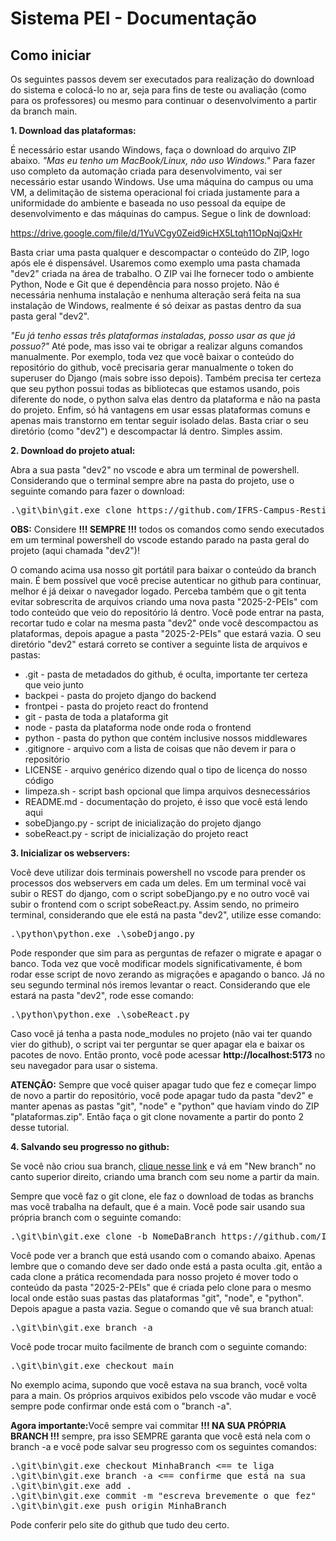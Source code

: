 <h1>Sistema PEI - Documentação</h1>

<h2>Como iniciar</h2>

<p>Os seguintes passos devem ser executados para realização do download do sistema e colocá-lo no ar, seja para fins de teste ou avaliação (como para os professores)
ou mesmo para continuar o desenvolvimento a partir da branch main.</p>

<p><b>1. Download das plataformas:</b></p>
<p>É necessário estar usando Windows, faça o download do arquivo ZIP abaixo. <i>"Mas eu tenho um MacBook/Linux, não uso Windows."</i>
Para fazer uso completo da automação criada para desenvolvimento, vai ser necessário estar usando Windows. Use uma máquina do campus ou uma VM, a delimitação de sistema operacional
foi criada justamente para a uniformidade do ambiente e baseada no uso pessoal da equipe de desenvolvimento e das máquinas do campus. Segue o link de download:</p>

<a href="https://drive.google.com/file/d/1YuVCgy0Zeid9icHX5Ltqh11OpNqjQxHr">https://drive.google.com/file/d/1YuVCgy0Zeid9icHX5Ltqh11OpNqjQxHr</a>

<p>Basta criar uma pasta qualquer e descompactar o conteúdo do ZIP, logo após ele é dispensável. Usaremos como exemplo uma pasta chamada "dev2" criada na área de trabalho. O ZIP vai
lhe fornecer todo o ambiente Python, Node e Git que é dependência para nosso projeto. Não é necessária nenhuma instalação e nenhuma alteração será feita na sua instalação de Windows,
realmente é só deixar as pastas dentro da sua pasta geral "dev2".</p> <i>"Eu já tenho essas três plataformas instaladas, posso usar as que já possuo?"</i> Até pode, mas isso vai te obrigar
a realizar alguns comandos manualmente. Por exemplo, toda vez que você baixar o conteúdo do repositório do github, você precisaria gerar manualmente o token do superuser do Django
(mais sobre isso depois). Também precisa ter certeza que seu python possui todas as bibliotecas que estamos usando, pois diferente do node, o python salva elas dentro da plataforma e
não na pasta do projeto. Enfim, só há vantagens em usar essas plataformas comuns e apenas mais transtorno em tentar seguir isolado delas. Basta criar o seu diretório (como "dev2")
e descompactar lá dentro. Simples assim.</p>

<p><b>2. Download do projeto atual:</b></p>
<p>Abra a sua pasta "dev2" no vscode e abra um terminal de powershell. Considerando que o terminal sempre abre na pasta do projeto, use o seguinte comando para fazer o download:</p>

<pre>.\git\bin\git.exe clone https://github.com/IFRS-Campus-Restinga/2025-2-PEIs.git</pre>

<p><b>OBS:</b> Considere <b>!!! SEMPRE !!!</b> todos os comandos como sendo executados em um terminal powershell do vscode estando parado na pasta geral do projeto (aqui chamada "dev2")!</p>
<p>O comando acima usa nosso git portátil para baixar o conteúdo da branch main. É bem possível que você precise autenticar no github para continuar, melhor é já deixar o navegador logado.
Perceba também que o git tenta evitar sobrescrita de arquivos criando uma nova pasta "2025-2-PEIs" com todo conteúdo que veio do repositório lá dentro. Você pode entrar na pasta, recortar
tudo e colar na mesma pasta "dev2" onde você descompactou as plataformas, depois apague a pasta "2025-2-PEIs" que estará vazia. O seu diretório "dev2" estará correto se contiver a seguinte
lista de arquivos e pastas:</p>
<ul><li>.git - pasta de metadados do github, é oculta, importante ter certeza que veio junto</li>
<li>backpei - pasta do projeto django do backend</li>
<li>frontpei - pasta do projeto react do frontend</li>
<li>git - pasta de toda a plataforma git</li>
<li>node - pasta da plataforma node onde roda o frontend</li>
<li>python - pasta do python que contém inclusive nossos middlewares</li>
<li>.gitignore - arquivo com a lista de coisas que não devem ir para o repositório</li>
<li>LICENSE - arquivo genérico dizendo qual o tipo de licença do nosso código</li>
<li>limpeza.sh - script bash opcional que limpa arquivos desnecessários</li>
<li>README.md - documentação do projeto, é isso que você está lendo aqui</li>
<li>sobeDjango.py - script de inicialização do projeto django</li>
<li>sobeReact.py - script de inicialização do projeto react</li></ul>

<p><b>3. Inicializar os webservers:</b></p>
<p>Você deve utilizar dois terminais powershell no vscode para prender os processos dos webservers em cada um deles. Em um terminal você vai subir o REST do django, com o script sobeDjango.py
e no outro você vai subir o frontend com o script sobeReact.py. Assim sendo, no primeiro terminal, considerando que ele está na pasta "dev2", utilize esse comando:</p>

<pre>.\python\python.exe .\sobeDjango.py</pre>

<p>Pode responder que sim para as perguntas de refazer o migrate e apagar o banco. Toda vez que você modificar models significativamente, é bom rodar esse script de novo zerando as migrações
e apagando o banco. Já no seu segundo terminal nós iremos levantar o react. Considerando que ele estará na pasta "dev2", rode esse comando:</p>

<pre>.\python\python.exe .\sobeReact.py</pre>

<p>Caso você já tenha a pasta node_modules no projeto (não vai ter quando vier do github), o script vai ter perguntar se quer apagar ela e baixar os pacotes de novo. Então pronto,
você pode acessar <b>http://localhost:5173</b> no seu navegador para usar o sistema.</p>
<p><b>ATENÇÃO:</b> Sempre que você quiser apagar tudo que fez e começar limpo de novo a partir do repositório, você pode apagar tudo da pasta "dev2" e manter apenas as pastas "git", "node" e
"python" que haviam vindo do ZIP "plataformas.zip". Então faça o git clone novamente a partir do ponto 2 desse tutorial.</p>

<p><b>4. Salvando seu progresso no github:</b></p>
<p>Se você não criou sua branch, <a href="https://github.com/IFRS-Campus-Restinga/2025-2-PEIs/branches">clique nesse link</a> e vá em "New branch" no canto superior direito, criando uma branch
com seu nome a partir da main.</p> Sempre que você faz o git clone, ele faz o download de todas as branchs mas você trabalha na default, que é a main. Você pode sair usando sua própria branch
com o seguinte comando:</p>

<pre>.\git\bin\git.exe clone -b NomeDaBranch https://github.com/IFRS-Campus-Restinga/2025-2-PEIs.git</pre>

<p>Você pode ver a branch que está usando com o comando abaixo. Apenas lembre que o comando deve ser dado onde está a pasta oculta .git, então a cada clone a prática recomendada para nosso projeto
é mover todo o conteúdo da pasta "2025-2-PEIs" que é criada pelo clone para o mesmo local onde estão suas pastas das plataformas "git", "node", e "python". Depois apague a pasta vazia. Segue
o comando que vê sua branch atual:</p>

<pre>.\git\bin\git.exe branch -a</pre>

<p>Você pode trocar muito facilmente de branch com o seguinte comando:</p>

<pre>.\git\bin\git.exe checkout main</pre>

<p>No exemplo acima, supondo que você estava na sua branch, você volta para a main. Os próprios arquivos exibidos pelo vscode vão mudar e você sempre pode confirmar onde está com o "branch -a".</p>
<p><b>Agora importante:</b>Você sempre vai commitar <b>!!! NA SUA PRÓPRIA BRANCH !!!</b> sempre, pra isso SEMPRE garanta que você está nela com o branch -a e você pode salvar seu progresso
com os seguintes comandos:</p>

<pre>.\git\bin\git.exe checkout MinhaBranch <== te liga
.\git\bin\git.exe branch -a <== confirme que está na sua
.\git\bin\git.exe add .
.\git\bin\git.exe commit -m "escreva brevemente o que fez"
.\git\bin\git.exe push origin MinhaBranch
</pre>

<p>Pode conferir pelo site do github que tudo deu certo.</p>
